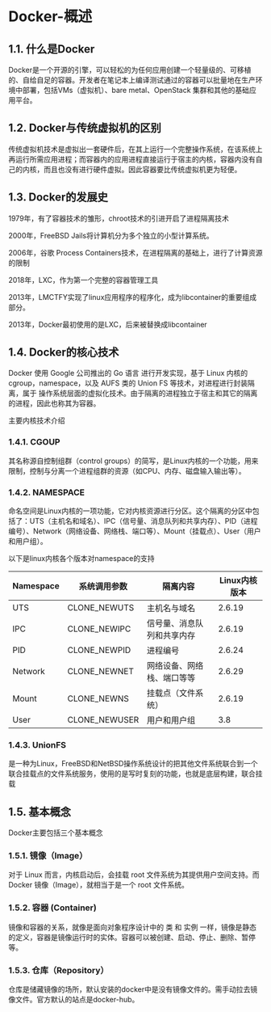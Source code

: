 # Docker-概述

## 1.1. 什么是Docker

Docker是一个开源的引擎，可以轻松的为任何应用创建一个轻量级的、可移植的、自给自足的容器。开发者在笔记本上编译测试通过的容器可以批量地在生产环境中部署，包括VMs（虚拟机）、bare metal、OpenStack 集群和其他的基础应用平台。 

 

## 1.2. Docker与传统虚拟机的区别

传统虚拟机技术是虚拟出一套硬件后，在其上运行一个完整操作系统，在该系统上再运行所需应用进程；而容器内的应用进程直接运行于宿主的内核，容器内没有自己的内核，而且也没有进行硬件虚拟。因此容器要比传统虚拟机更为轻便。



## 1.3. Docker的发展史

1979年，有了容器技术的雏形，chroot技术的引进开启了进程隔离技术

2000年，FreeBSD Jails将计算机分为多个独立的小型计算系统。

2006年，谷歌 Process Containers技术，在进程隔离的基础上，进行了计算资源的限制

2018年，LXC，作为第一个完整的容器管理工具

2013年，LMCTFY实现了linux应用程序的程序化，成为libcontainer的重要组成部分。

2013年，Docker最初使用的是LXC，后来被替换成libcontainer

 

 

## 1.4. Docker的核心技术

Docker 使用 Google 公司推出的 Go 语言 进行开发实现，基于 Linux 内核的 cgroup，namespace，以及 AUFS 类的 Union FS 等技术，对进程进行封装隔离，属于 操作系统层面的虚拟化技术。由于隔离的进程独立于宿主和其它的隔离的进程，因此也称其为容器。

主要内核技术介绍

### 1.4.1. CGOUP

其名称源自控制组群（control groups）的简写，是Linux内核的一个功能，用来限制，控制与分离一个进程组群的资源（如CPU、内存、磁盘输入输出等）。

### 1.4.2. NAMESPACE

   命名空间是Linux内核的一项功能，它对内核资源进行分区。这个隔离的分区中包括了：UTS（主机名和域名）、IPC（信号量、消息队列和共享内存）、PID（进程编号）、Network（网络设备、网络栈、端口等）、Mount（挂载点）、User（用户和用户组）。

以下是linux内核各个版本对namespace的支持

 

| Namespace | 系统调用参数        | 隔离内容          | Linux内核版本 |
| --------- | ------------- | ------------- | --------- |
| UTS       | CLONE_NEWUTS  | 主机名与域名        | 2.6.19    |
| IPC       | CLONE_NEWIPC  | 信号量、消息队列和共享内存 | 2.6.19    |
| PID       | CLONE_NEWPID  | 进程编号          | 2.6.24    |
| Network   | CLONE_NEWNET  | 网络设备、网络栈、端口等等 | 2.6.29    |
| Mount     | CLONE_NEWNS   | 挂载点（文件系统）     | 2.6.19    |
| User      | CLONE_NEWUSER | 用户和用户组        | 3.8       |

 

### 1.4.3. UnionFS

 

是一种为Linux，FreeBSD和NetBSD操作系统设计的把其他文件系统联合到一个联合挂载点的文件系统服务，使用的是写时复刻的功能，也就是底层构建，联合挂载

 

## 1.5. 基本概念

Docker主要包括三个基本概念

### 1.5.1. 镜像（Image）

对于 Linux 而言，内核启动后，会挂载 root 文件系统为其提供用户空间支持。而 Docker 镜像（Image），就相当于是一个 root 文件系统。

### 1.5.2. 容器 (Container)

镜像和容器的关系，就像是面向对象程序设计中的 类 和 实例 一样，镜像是静态的定义，容器是镜像运行时的实体。容器可以被创建、启动、停止、删除、暂停等。

 

### 1.5.3. 仓库（Repository）

​      仓库是储藏镜像的场所，默认安装的docker中是没有镜像文件的。需手动拉去镜像文件。官方默认的站点是docker-hub。

 

###  

 

###  

 

 

 

 

 

 

 

 

 

 

 

 

 

 